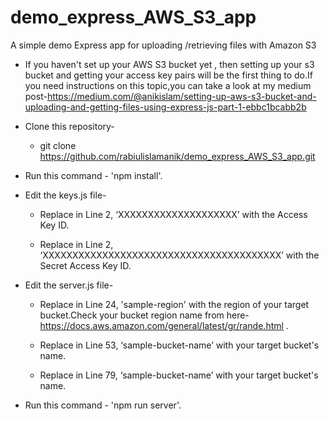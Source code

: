 # demo_express_AWS_S3_app
A simple demo Express app for uploading /retrieving files with Amazon S3 

* If you haven't set up your AWS S3 bucket yet , then setting up your s3 bucket and getting your access key pairs will be the first thing to do.If you need instructions on this topic,you can take a look at my medium post-https://medium.com/@anikislam/setting-up-aws-s3-bucket-and-uploading-and-getting-files-using-express-js-part-1-ebbc1bcabb2b

* Clone this repository-
  - git clone https://github.com/rabiulislamanik/demo_express_AWS_S3_app.git

* Run this command - 'npm install'.

* Edit the keys.js file-
  - Replace in Line 2, ‘XXXXXXXXXXXXXXXXXXXX’ with the Access Key ID.
  
  - Replace in Line 2, ‘XXXXXXXXXXXXXXXXXXXXXXXXXXXXXXXXXXXXXXXX’ with the Secret Access Key ID.
  
* Edit the server.js file-
  - Replace in Line 24, 'sample-region' with the region of your target bucket.Check your bucket region name from here-  https://docs.aws.amazon.com/general/latest/gr/rande.html .
  
  - Replace in Line 53, ‘sample-bucket-name’ with your target bucket's name.
  
  - Replace in Line 79, ‘sample-bucket-name’ with your target bucket's name.

* Run this command - 'npm run server'.

